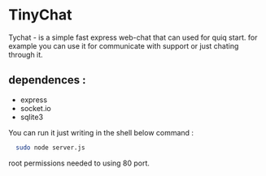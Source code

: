 # TinyChat
Tychat - is a simple fast express web-chat that can used for quiq start. 
for example you can use it for communicate with support or just chating through it.

## dependences : 
* express
* socket.io
* sqlite3

You can run it just writing in the shell below command :

```sh
  sudo node server.js
```

root permissions needed to using 80 port.
